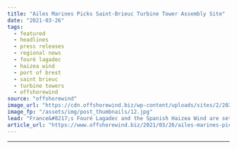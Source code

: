 ```yaml
---
title: "Ailes Marines Picks Saint-Brieuc Turbine Tower Assembly Site"
date: "2021-03-26"
tags: 
  - featured
  - headlines
  - press releases
  - regional news
  - fouré lagadec
  - haizea wind
  - port of brest
  - saint brieuc
  - turbine towers
  - offshorewind
source: "offshorewind"
image_url: "https://cdn.offshorewind.biz/wp-content/uploads/sites/2/2021/03/26105002/Saint-Brieuc-Picks-Turbine-Tower-Assembly-Site.jpg"
image_fp: "/assets/img/post_thumbnails/12.jpg"
lead: "France&#8217;s Fouré Lagadec and the Spanish Haizea Wind are set to assemble the 62"
article_url: "https://www.offshorewind.biz/2021/03/26/ailes-marines-picks-saint-brieuc-turbine-tower-assembly-site/"
---
```


---
